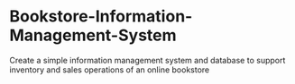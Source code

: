 # Bookstore-Information-Management-System
Create a simple information management system and database to support inventory and sales operations of an online bookstore
